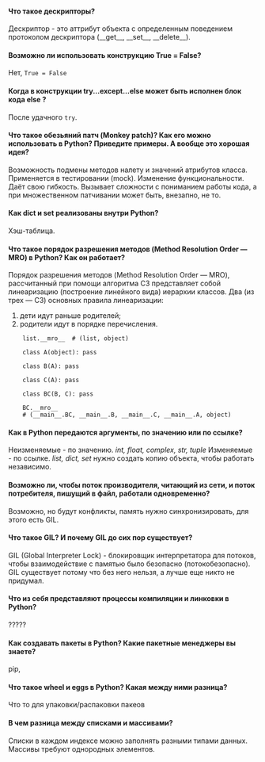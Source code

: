#### Что такое дескрипторы?
Дескриптор - это аттрибут объекта с определенным поведением протоколом дескриптора (\_\_get\_\_, \_\_set\_\_, \_\_delete\_\_).

#### Возможно ли использовать конструкцию True = False?
Нет, `True = False`

#### Когда в конструкции try...except...else может быть исполнен блок кода else ?
После удачного `try`.

#### Что такое обезьяний патч (Monkey patch)? Как его можно использовать в Python? Приведите примеры. А вообще это хорошая идея?
Возможность подмены методов налету и значений атрибутов класса. 
Применяется в тестировании (mock). Изменение функциональности. Даёт свою гибкость.
Вызывает сложности с пониманием работы кода, а при множественном патчивании может быть, внезапно, не то.

#### Как dict и set реализованы внутри Python?
Хэш-таблица. 

#### Что такое порядок разрешения методов (Method Resolution Order — MRO) в Python? Как он работает?
Порядок разрешения методов (Method Resolution Order — MRO), рассчитанный при помощи алгоритма C3 представляет собой линеаризацию (построение линейного вида) иерархии классов. 
Два (из трех — C3) основных правила линеаризации:
1. дети идут раньше родителей;
2. родители идут в порядке перечисления.

```
    list.__mro__  # (list, object)

    class A(object): pass

    class B(A): pass

    class C(A): pass

    class BC(B, C): pass

    BC.__mro__  
    # (__main__.BC, __main__.B, __main__.C, __main__.A, object)
```

#### Как в Python передаются аргументы, по значению или по ссылке?
Неизменяемые - по значению. *int, float, complex, str, tuple*
Изменяемые - по ссылке. *list, dict, set* нужно создать копию объекта, чтобы работать независимо.

#### Возможно ли, чтобы поток производителя, читающий из сети, и поток потребителя, пишущий в файл, работали одновременно?
Возможно, но будут конфликты, память нужно синхронизировать, для этого есть GIL.

#### Что такое GIL? И почему GIL до сих пор существует?
GIL (Global Interpreter Lock) - блокировщик интерпретатора для потоков, чтобы взаимодействие с памятью было безопасно (потокобезопасно). GIL существует потому что без него нельзя, а лучше еще никто не придумал.

#### Что из себя представляют процессы компиляции и линковки в Python?
?????

#### Как создавать пакеты в Python? Какие пакетные менеджеры вы знаете?
pip, 

#### Что такое wheel и eggs в Python? Какая между ними разница?
Что то для упаковки/распаковки пакеов

#### В чем разница между списками и массивами?
Списки в каждом индексе можно заполнять разными типами данных. Массивы требуют однородных элементов.

